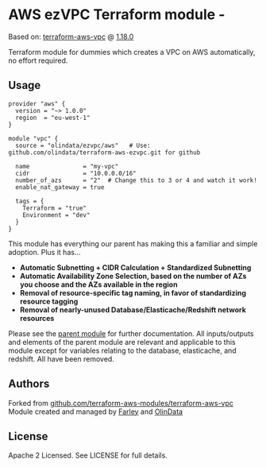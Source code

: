 AWS ezVPC Terraform module - 
========================

Based on: [terraform-aws-vpc](https://github.com/terraform-aws-modules/terraform-aws-vpc) @ [1.18.0](https://github.com/terraform-aws-modules/terraform-aws-vpc/releases/tag/v1.18.0)

Terraform module for dummies which creates a VPC on AWS automatically, no effort required.

Usage
-----

```hcl
provider "aws" {
  version = "~> 1.0.0"
  region  = "eu-west-1"
}

module "vpc" {
  source = "olindata/ezvpc/aws"   # Use: github.com/olindata/terraform-aws-ezvpc.git for github

  name               = "my-vpc"
  cidr               = "10.0.0.0/16"
  number_of_azs      = "2"  # Change this to 3 or 4 and watch it work!
  enable_nat_gateway = true

  tags = {
    Terraform = "true"
    Environment = "dev"
  }
}
```

This module has everything our parent has making this a familiar and simple adoption.  Plus it has...

* **Automatic Subnetting + CIDR Calculation + Standardized Subnetting**
* **Automatic Availability Zone Selection, based on the number of AZs you choose and the AZs available in the region**
* **Removal of resource-specific tag naming, in favor of standardizing resource tagging**
* **Removal of nearly-unused Database/Elasticache/Redshift network resources**

Please see the [parent module](https://github.com/terraform-aws-modules/terraform-aws-vpc) for further documentation.  All inputs/outputs and elements of the parent module are relevant and applicable to this module except for variables relating to the database, elasticache, and redshift.  All have been removed.

Authors
-------

Forked from [github.com/terraform-aws-modules/terraform-aws-vpc](https://github.com/terraform-aws-modules/terraform-aws-vpc)
<br/>Module created and managed by [Farley](https://github.com/andrewfarley) and [OlinData](https://olindata.com/)

License
-------

Apache 2 Licensed. See LICENSE for full details.
